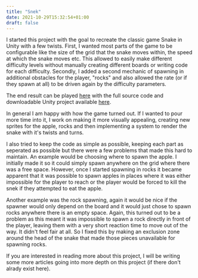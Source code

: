 ```yaml
---
title: "Snek"
date: 2021-10-29T15:32:54+01:00
draft: false
---
```


I started this project with the goal to recreate the classic game Snake in Unity with a few twists. First, I wanted most parts of the game to be configurable like the size of the grid that the snake moves within, the speed at which the snake moves etc. This allowed to easily make different difficulty levels without manually creating different boards or writing code for each difficulty. Secondly, I added a second mechanic of spawning in additional obstacles for the player, "rocks" and also allowed the rate (or if they spawn at all) to be driven again by the difficulty parameters.

The end result can be played [here](https://play.unity.com/mg/other/snek-6xio) with the full source code and downloadable Unity project available [here](https://github.com/stuart-payne/Snek).

In general I am happy with how the game turned out. If I wanted to pour more time into it, I work on making it more visually appealing, creating new sprites for the apple, rocks and then implementing a system to render the snake with it's twists and turns.

I also tried to keep the code as simple as possible, keeping each part as seperated as possible but there were a few problems that made this hard to maintain. An example would be choosing where to spawn the apple. I initially made it so it could simply spawn anywhere on the grid where there was a free space. However, once I started spawning in rocks it became apparent that it was possible to spawn apples in places where it was either impossible for the player to reach or the player would be forced to kill the snek if they attempted to eat the apple.

Another example was the rock spawning, again it would be nice if the spawner would only depend on the board and it would just chose to spawn rocks anywhere there is an empty space. Again, this turned out to be a problem as this meant it was impossible to spawn a rock directly in front of the player, leaving them with a very short reaction time to move out of the way. It didn't feel fair at all. So I fixed this by making an exclusion zone around the head of the snake that made those pieces unavailable for spawning rocks.

If you are interested in reading more about this project, I will be writing some more articles going into more depth on this project (if there don't alrady exist here).
